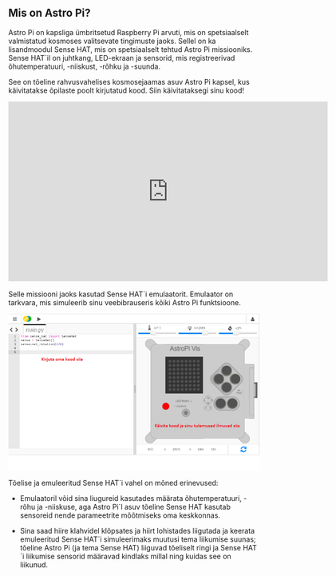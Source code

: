 ## Mis on Astro Pi?

Astro Pi on kapsliga ümbritsetud Raspberry Pi arvuti, mis on spetsiaalselt valmistatud kosmoses valitsevate tingimuste jaoks. Sellel on ka lisandmoodul Sense HAT, mis on spetsiaalselt tehtud Astro Pi missiooniks. Sense HAT´il on juhtkang, LED-ekraan ja sensorid, mis registreerivad õhutemperatuuri, -niiskust, -rõhku ja -suunda.

See on tõeline rahvusvahelises kosmosejaamas asuv Astro Pi kapsel, kus käivitatakse õpilaste poolt kirjutatud kood. Siin käivitataksegi sinu kood! 

<iframe src="https://player.vimeo.com/video/172737314" width="640" height="360" frameborder="0" webkitallowfullscreen mozallowfullscreen allowfullscreen mark="crwd-mark"></iframe> 

Selle missiooni jaoks kasutad Sense HAT´i emulaatorit. Emulaator on tarkvara, mis simuleerib sinu veebibrauseris kõiki Astro Pi funktsioone.

![Sense HAT´i emulaator](images/sense-hat-emulator.png)

Tõelise ja emuleeritud Sense HAT´i vahel on mõned erinevused:

- Emulaatoril võid sina liugureid kasutades määrata õhutemperatuuri, -rõhu ja -niiskuse, aga Astro Pi´l asuv tõeline Sense HAT kasutab sensoreid nende parameetrite mõõtmiseks oma keskkonnas.

- Sina saad hiire klahvidel klõpsates ja hiirt lohistades liigutada ja keerata emuleeritud Sense HAT´i simuleerimaks muutusi tema liikumise suunas; tõeline Astro Pi (ja tema Sense HAT) liiguvad tõeliselt ringi ja Sense HAT´i liikumise sensorid määravad kindlaks millal ning kuidas see on liikunud.